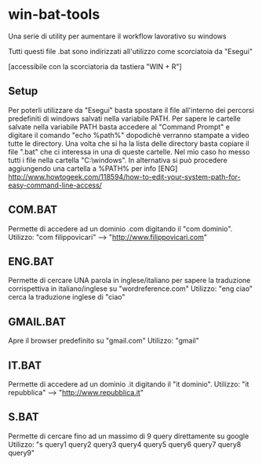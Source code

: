 # win-bat-tools
Una serie di utility per aumentare il workflow lavorativo su windows

Tutti questi file .bat sono indirizzati all'utilizzo come scorciatoia da "Esegui" 

[accessibile con la scorciatoria da tastiera "WIN + R"]

## Setup

Per poterli utilizzare da "Esegui" basta spostare il file all'interno dei percorsi predefiniti di windows salvati nella variabile PATH. Per sapere le cartelle salvate nella variabile PATH basta accedere al "Command Prompt" e digitare il comando "echo %path%" dopodichè verranno stampate a video tutte le directory.
Una volta che si ha la lista delle directory basta copiare il file ".bat" che ci interessa in una di queste cartelle. Nel mio caso ho messo tutti i file nella cartella "C:\windows". In alternativa si può procedere aggiungendo una cartella a %PATH% per info [ENG] http://www.howtogeek.com/118594/how-to-edit-your-system-path-for-easy-command-line-access/


## COM.BAT

Permette di accedere ad un dominio .com digitando il "com dominio". 
    Utilizzo: "com filippovicari" --> "http://www.filippovicari.com"
    
    
## ENG.BAT

Permette di cercare UNA parola in inglese/italiano per sapere la traduzione corrispettiva in italiano/inglese su "wordreference.com"
    Utilizzo: "eng ciao" cerca la traduzione inglese di "ciao"


## GMAIL.BAT

Apre il browser predefinito su "gmail.com"
    Utilizzo: "gmail"

## IT.BAT

Permette di accedere ad un dominio .it digitando il "it dominio". 
    Utilizzo: "it repubblica" --> "http://www.repubblica.it"

## S.BAT

Permette di cercare fino ad un massimo di 9 query direttamente su google
    Utilizzo: "s query1 query2 query3 query4 query5 query6 query7 query8 query9" 
